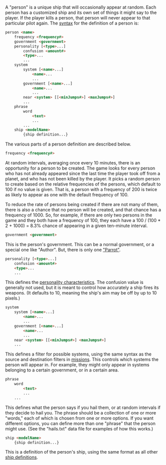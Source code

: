 A "person" is a unique ship that will occasionally appear at random. Each person has a customized ship and its own set of things it might say to the player. If the player kills a person, that person will never appear to that particular pilot again. The [syntax](https://github.com/endless-sky/endless-sky/wiki/DataFormat#grammar-specifications) for the definition of a person is:

```html
person <name>
    frequency <frequency#>
    government <government>
    personality [<type>...]
        confusion <amount#>
        <type>...
        ...
    system
        system [<name>...]
            <name>...
            ...
        government [<name>...]
            <name>...
            ...
        near <system> [[<minJumps#>] <maxJumps#>]
        ...
    phrase
        word
            <text>
            ...
        ...
    ship <modelName>
        {ship definition...}
```

The various parts of a person definition are described below.

```html
frequency <frequency#>
```

At random intervals, averaging once every 10 minutes, there is an opportunity for a person to be created. The game looks for every person who has not already appeared since the last time the player took off from a planet, and who has not been killed by the player. It picks a random person to create based on the relative frequencies of the persons, which default to 100 if no value is given. That is, a person with a frequency of 200 is twice as likely to appear as one with the default frequency of 100.

To reduce the rate of persons being created if there are not many of them, there is also a chance that no person will be created, and that chance has a frequency of 1000. So, for example, if there are only two persons in the game and they both have a frequency of 100, they each have a 100 / (100 * 2 + 1000) = 8.3% chance of appearing in a given ten-minute interval.

```html
government <government>
```

This is the person's government. This can be a normal government, or a special one like "Author". But, there is only one ["Parrot"](http://evn.wikia.com/wiki/Hector).

```html
personality [<type>...]
    confusion <amount#>
    <type>...
    ...
```

This defines the [personality characteristics](https://github.com/endless-sky/endless-sky/wiki/CreatingMissions#non-player-characters-npcs). The confusion value is generally not used, but it is meant to control how accurately a ship fires its weapons. (It defaults to 10, meaning the ship's aim may be off by up to 10 pixels.)

```html
system
    system [<name>...]
        <name>...
        ...
    government [<name>...]
        <name>...
        ...
    near <system> [[<minJumps#>] <maxJumps#>]
    ...
```

This defines a filter for possible systems, using the same syntax as the source and destination filters in [missions](CreatingMissions). This controls which systems the person will appear in. For example, they might only appear in systems belonging to a certain government, or in a certain area.

```html
phrase
    word
        <text>
        ...
    ...
```

This defines what the person says if you hail them, or at random intervals if they decide to hail you. The phrase should be a collection of one or more "words," each of which is chosen from one or more options. If you want different options, you can define more than one "phrase" that the person might use. (See the "hails.txt" data file for examples of how this works.)

```html
ship <modelName>
    {ship definition...}
```

This is a definition of the person's ship, using the same format as all other [ship definitions](CreatingShips).